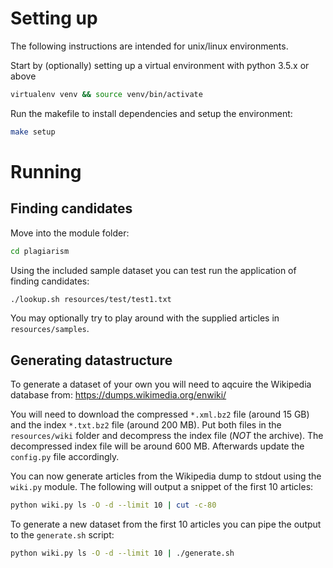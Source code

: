 # Setting up
The following instructions are intended for unix/linux environments.

Start by (optionally) setting up a virtual environment with python 3.5.x or above
```bash
virtualenv venv && source venv/bin/activate
```

Run the makefile to install dependencies and setup the environment:
```bash
make setup
```

# Running
## Finding candidates
Move into the module folder:
```bash
cd plagiarism
```

Using the included sample dataset you can test run the application of finding candidates:
```bash
./lookup.sh resources/test/test1.txt
```

You may optionally try to play around with the supplied articles in `resources/samples`.

## Generating datastructure
To generate a dataset of your own you will need to aqcuire the Wikipedia database from:
https://dumps.wikimedia.org/enwiki/

You will need to download the compressed `*.xml.bz2` file (around 15 GB) and the index `*.txt.bz2` file (around 200 MB). Put both files in the `resources/wiki` folder and decompress the index file (*NOT* the archive). The decompressed index file will be around 600 MB. Afterwards update the `config.py` file accordingly.

You can now generate articles from the Wikipedia dump to stdout using the `wiki.py` module. The following will output a snippet of the first 10 articles:
```bash
python wiki.py ls -O -d --limit 10 | cut -c-80
```

To generate a new dataset from the first 10 articles you can pipe the output to the `generate.sh` script:
```bash
python wiki.py ls -O -d --limit 10 | ./generate.sh
```
